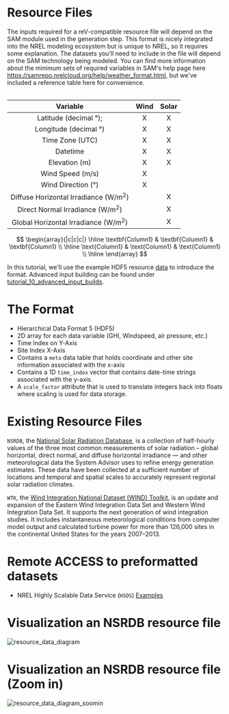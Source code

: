 Resource Files
===
The inputs required for a reV-compatible resource file will depend on the SAM module used in the generation step. This format is nicely integrated into the NREL modeling ecosystem but is unique to NREL, so it requires some explanation. The datasets you'll need to include in the file will depend on the SAM technology being modeled. You can find more information about the minimum sets of required variables in SAM's help page here https://samrepo.nrelcloud.org/help/weather_format.html, but we've included a reference table here for convenience.

<table align="center">
  
| Variable |   Wind  | Solar |
| :-------: | :------------: | :---------: |
| Latitude (decimal &deg;); | X | X | X | 
| Longitude (decimal &deg;) | X | X | X | 
| Time Zone (UTC)| X | X |
| Datetime | X | X | 
| Elevation (m)| X | X |
| Wind Speed (m/s) | X | | 
| Wind Direction (&deg;)| X | |
| Diffuse Horizontal Irradiance (W/m<sup>2</sup>)|  | X | 
| Direct Normal Irradiance (W/m<sup>2</sup>)|  | X | 
| Global Horizontal Irradiance (W/m<sup>2</sup>)| | X| 

</table>

<script src="https://cdnjs.cloudflare.com/ajax/libs/mathjax/2.7.0/MathJax.js?config=TeX-AMS_HTML-full"></script> <script type="text/x-mathjax-config"> MathJax.Hub.Config({"HTML-CSS": { preferredFont: "TeX", availableFonts:["STIX","TeX"], linebreaks: { automatic:true }, EqnChunk:(MathJax.Hub.Browser.isMobile ? 10 : 50) }, tex2jax: { inlineMath: [ ["$", "$"], ["\\\\(","\\\\)"] ], displayMath: [ ["$$","$$"], ["\\[", "\\]"] ], processEscapes: true, ignoreClass: "tex2jax_ignore|dno" }, TeX: { noUndefined: { attributes: { mathcolor: "red", mathbackground: "#FFEEEE", mathsize: "90%" } }, Macros: { href: "{}" } }, messageStyle: "none" });   </script>

$$
\begin{array}{|c|c|c|}
\hline
   \textbf{Column1} & \textbf{Column1} & \textbf{Column1} \\ 
\hline
   \text{Column1} & \text{Column1} & \text{Column1} \\
\hline
\end{array}
$$


In this tutorial, we'll use the example HDF5 resource [data](../../data/resources/) to introduce the format. Advanced input building can be found under [tutorial_10_advanced_input_builds](../../tutorial_10_advanced_input_builds/README.md). 

The Format
===
- Hierarchical Data Format 5 (HDF5)
- 2D array for each data variable (GHI, Windspeed, air pressure, etc.)
- Time Index on Y-Axis
- Site Index X-Axis
- Contains a `meta` data table that holds coordinate and other site information associated with the x-axis
- Contains a 1D `time_index` vector that contains date-time strings associated with the y-axis.
- A `scale_factor` attribute that is used to translate integers back into floats where scaling is used for data storage.


Existing Resource Files
===
`NSRDB`, the [National Solar Radiation Database](https://registry.opendata.aws/nrel-pds-nsrdb/), is a collection of half-hourly values of the three most common measurements of solar radiation – global horizontal, direct normal, and diffuse horizontal irradiance — and other meteorological data the System Advisor uses to refine energy generation estimates. These data have been collected at a sufficient number of locations and temporal and spatial scales to accurately represent regional solar radiation climates.

`WTK`, the [Wind Integration National Dataset (WIND) Toolkit](https://registry.opendata.aws/nrel-pds-wtk/), is an update and expansion of the Eastern Wind Integration Data Set and Western Wind Integration Data Set. It supports the next generation of wind integration studies. It includes instantaneous meteorological conditions from computer model output and calculated turbine power for more than 126,000 sites in the continental United States for the years 2007–2013. 

Remote ACCESS to preformatted datasets
===
  - NREL Highly Scalable Data Service (`HSDS`) [Examples](https://github.com/NREL/hsds-examples)

Visualization an NSRDB resource file
===
![resource_data_diagram](https://github.com/user-attachments/assets/7b14b266-3e81-4046-b2cb-b97566253b7d)


Visualization an NSRDB resource file (Zoom in)
===
![resource_data_diagram_soomin](https://github.com/user-attachments/assets/6064d31a-cc45-4569-833c-95a94944ea40)
